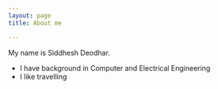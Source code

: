 ```yaml
---
layout: page
title: About me

---
```


My name is Siddhesh Deodhar.

- I have background in Computer and Electrical Engineering
- I like travelling
